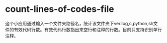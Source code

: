 # count-lines-of-codes-file
这个小应用通过输入一个文件夹路径名，统计该文件夹下verilog,c,python,sh文件的有效代码行数。有效代码行数指出来空行和注释的行数。目前只支持识别单行注释。
